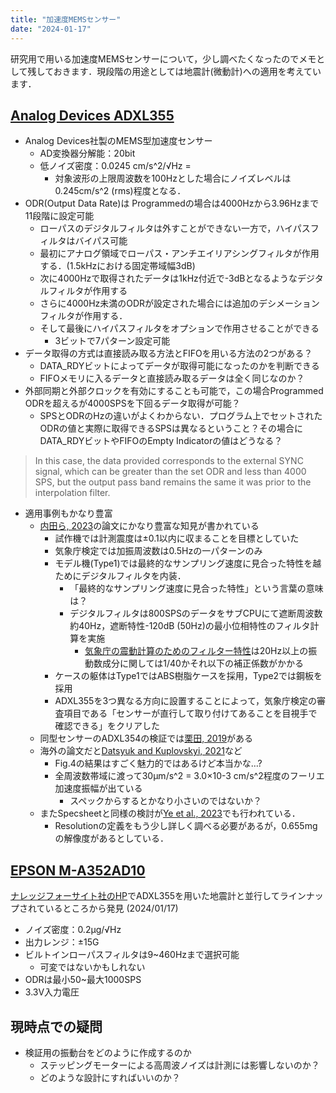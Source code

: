 ```yaml
---
title: "加速度MEMSセンサー"
date: "2024-01-17"
---
```


研究用で用いる加速度MEMSセンサーについて，少し調べたくなったのでメモとして残しておきます．現段階の用途としては地震計(微動計)への適用を考えています．

## [Analog Devices ADXL355](https://www.analog.com/en/products/adxl355.html)

- Analog Devices社製のMEMS型加速度センサー
    - AD変換器分解能：20bit
    - 低ノイズ密度：0.0245 cm/s^2/√Hz = 
        - 対象波形の上限周波数を100Hzとした場合にノイズレベルは0.245cm/s^2 (rms)程度となる．
- ODR(Output Data Rate)は Programmedの場合は4000Hzから3.96Hzまで11段階に設定可能
    - ローパスのデジタルフィルタは外すことができない一方で，ハイパスフィルタはバイパス可能
    - 最初にアナログ領域でローパス・アンチエイリアシングフィルタが作用する．(1.5kHzにおける固定帯域幅3dB)
    - 次に4000Hzで取得されたデータは1kHz付近で-3dBとなるようなデジタルフィルタが作用する
    - さらに4000Hz未満のODRが設定された場合には追加のデシメーションフィルタが作用する．
    - そして最後にハイパスフィルタをオプションで作用させることができる
        - 3ビットで7パターン設定可能
- データ取得の方式は直接読み取る方法とFIFOを用いる方法の2つがある？
    - DATA_RDYビットによってデータが取得可能になったのかを判断できる
    - FIFOメモリに入るデータと直接読み取るデータは全く同じなのか？
- 外部同期と外部クロックを有効にすることも可能で，この場合Programmed ODRを超えるが4000SPSを下回るデータ取得が可能？
    - SPSとODRのHzの違いがよくわからない．プログラム上でセットされたODRの値と実際に取得できるSPSは異なるということ？その場合にDATA_RDYビットやFIFOのEmpty Indicatorの値はどうなる？
> In this case, the data provided corresponds to the external SYNC signal, which can be greater than the set ODR and less than 4000 SPS, but the output pass band remains the same it was prior to the interpolation filter. 
- 適用事例もかなり豊富
    - [内田ら, 2023](https://www.jstage.jst.go.jp/article/jaee/23/2/23_2_58/_pdf/-char/ja)の論文にかなり豊富な知見が書かれている
        - 試作機では計測震度は±0.1以内に収まることを目標としていた
        - 気象庁検定では加振周波数は0.5Hzの一パターンのみ
        - モデル機(Type1)では最終的なサンプリング速度に見合った特性を越ためにデジタルフィルタを内装．
            - 「最終的なサンプリング速度に見合った特性」という言葉の意味は？
            - デジタルフィルタは800SPSのデータをサブCPUにて遮断周波数約40Hz，遮断特性-120dB (50Hz)の最小位相特性のフィルタ計算を実施
                - [気象庁の震動計算のためのフィルター特性](https://www.data.jma.go.jp/eqev/data/kyoshin/kaisetsu/calc_sindo.html)は20Hz以上の振動数成分に関しては1/40かそれ以下の補正係数がかかる
        - ケースの躯体はType1ではABS樹脂ケースを採用，Type2では鋼板を採用
        - ADXL355を3つ異なる方向に設置することによって，気象庁検定の審査項目である「センサーが直行して取り付けてあることを目視手で確認できる」をクリアした
    - 同型センサーのADXL354の検証では[栗田, 2019](https://www.jstage.jst.go.jp/article/jscejseee/75/4/75_I_657/_pdf)がある
    - 海外の論文だと[Datsyuk and Kuplovskyi, 2021](https://ieeexplore.ieee.org/document/9501105)など
        - Fig.4の結果はすごく魅力的ではあるけど本当かな…?
        - 全周波数帯域に渡って30μm/s^2 = 3.0×10-3 cm/s^2程度のフーリエ加速度振幅が出ている
            - スペックからするとかなり小さいのではないか？
    - またSpecsheetと同様の検討が[Ye et al., 2023](https://www.semanticscholar.org/reader/8dbc1d35a328af46f710ea0a3ea9874cb8c7639e)でも行われている．
        - Resolutionの定義をもう少し詳しく調べる必要があるが，0.655mgの解像度があるとしている．

## [EPSON M-A352AD10](https://www.epson.jp/prod/sensing_system/pdf/m-a352ad10_briefsheet_j_rev20220401.pdf)

[ナレッジフォーサイト社のHP](https://knowledgeforesight.com/jp/wp/wp-content/uploads/2022/09/YUREMON320220614.pdf)でADXL355を用いた地震計と並行してラインナップされているところから発見 (2024/01/17)
- ノイズ密度：0.2μg/√Hz
- 出力レンジ：±15G
- ビルトインローパスフィルタは9~460Hzまで選択可能
    - 可変ではないかもしれない
- ODRは最小50~最大1000SPS
- 3.3V入力電圧

## 現時点での疑問

- 検証用の振動台をどのように作成するのか
    - ステッピングモーターによる高周波ノイズは計測には影響しないのか？
    - どのような設計にすればいいのか？
